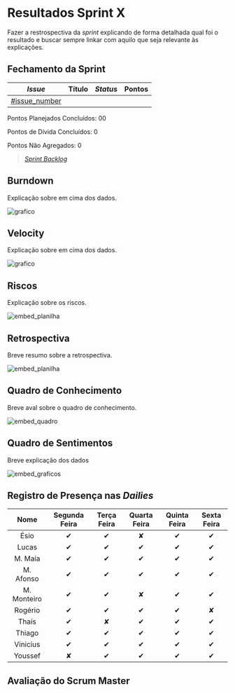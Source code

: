 # Resultados Sprint X

Fazer a restrospectiva da *sprint* explicando de forma detalhada qual foi o resultado e buscar sempre linkar com aquilo que seja relevante às explicações.

## Fechamento da Sprint


| *Issue* | Título | *Status* | Pontos |
| :-----: | :----: | :------: | :----: |
| [#issue_number](https://github.com/fga-eps-mds/EPS-2020-2-G1/issues/issue_number) |  |  |  |


Pontos Planejados Concluídos: 00

Pontos de Dívida Concluídos:  0

Pontos Não Agregados: 0

> [_Sprint_ _Backlog_](https://github.com/)

## Burndown

Explicação sobre em cima dos dados.

![grafico]()

## Velocity

Explicação sobre em cima dos dados.

![grafico]()

## Riscos

Explicação sobre os riscos.

![embed_planilha]()

## Retrospectiva

Breve resumo sobre a retrospectiva.

![embed_planilha]()

## Quadro de Conhecimento

Breve aval sobre o quadro de conhecimento.

![embed_quadro]()

## Quadro de Sentimentos

Breve explicação dos dados

![embed_graficos]()

## Registro de Presença nas *Dailies*

|     Nome    |   Segunda Feira   | Terça Feira      | Quarta Feira     | Quinta Feira      | Sexta Feira      |
| :---------: |:-----------------:|:----------------:|:----------------:|:-----------------:|:----------------:|
| Ésio        |         ✔         |         ✔        |         ✘        |         ✔         |         ✔      |
| Lucas       |         ✔         |         ✔        |         ✔        |         ✔         |         ✔      |
| M. Maia     |         ✔         |         ✔        |         ✔        |         ✔         |         ✔      |
| M. Afonso   |         ✔         |         ✔        |         ✔        |         ✔         |         ✔      |
| M. Monteiro |         ✔         |         ✔        |         ✘        |         ✔         |         ✔      |
| Rogério     |         ✔         |         ✔        |         ✔        |         ✔         |         ✘      |
| Thaís       |         ✔         |         ✘        |         ✔        |         ✔         |         ✔      |
| Thiago      |         ✔         |         ✔        |         ✔        |         ✔         |         ✔      |
| Vinicius    |         ✔         |         ✔        |         ✔        |         ✔         |         ✔      |
| Youssef     |         ✘         |         ✔        |         ✔        |         ✔         |         ✔      |


## Avaliação do Scrum Master
